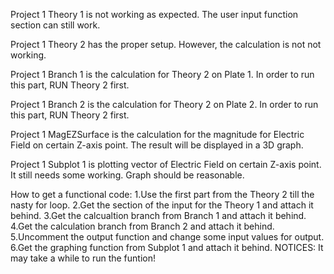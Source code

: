 Project 1 Theory 1 is not working as expected. The user input function section can still work.

Project 1 Theory 2 has the proper setup. However, the calculation is not not working.

Project 1 Branch 1 is the calculation for Theory 2 on Plate 1. In order to run this part, RUN Theory 2 first.

Project 1 Branch 2 is the calculation for Theory 2 on Plate 2. In order to run this part, RUN Theory 2 first.

Project 1 MagEZSurface is the calculation for the magnitude for Electric Field on certain Z-axis point. 
  The result will be displayed in a 3D graph.
  
Project 1 Subplot 1 is plotting vector of Electric Field on certain Z-axis point.
  It still needs some working. Graph should be reasonable.

How to get a functional code:
  1.Use the first part from the Theory 2 till the nasty for loop. 
  2.Get the section of the input for the Theory 1 and attach it behind.
  3.Get the calcualtion branch from Branch 1 and attach it behind.
  4.Get the calculation branch from Branch 2 and attach it behind.
  5.Uncomment the output function and change some input values for output.
  6.Get the graphing function from Subplot 1 and attach it behind.
  NOTICES: It may take a while to run the funtion!
